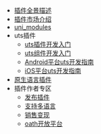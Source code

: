 * [插件全景描述](/plugin/README.md)
* [插件市场介绍](/plugin/plugin-ext-introduction.md)
* [uni_modules](/plugin/uni_modules.md)
* uts插件
  * [uts插件开发入门](/plugin/uts-plugin.md)
  * [uts组件开发入门](/plugin/uts-component.md)
  * [Android平台uts开发指南](/plugin/uts-for-android.md)
  * [iOS平台uts开发指南](/plugin/uts-for-ios.md)
* [原生语言插件](/plugin/native-plugin.md)
* 插件作者专区
  * [发布插件](/plugin/publish.md)
  * [支持多语言](/plugin/language.md)
  * [销售变现](/plugin/sell.md)
  * [oath开放平台](/plugin/oath.md)
